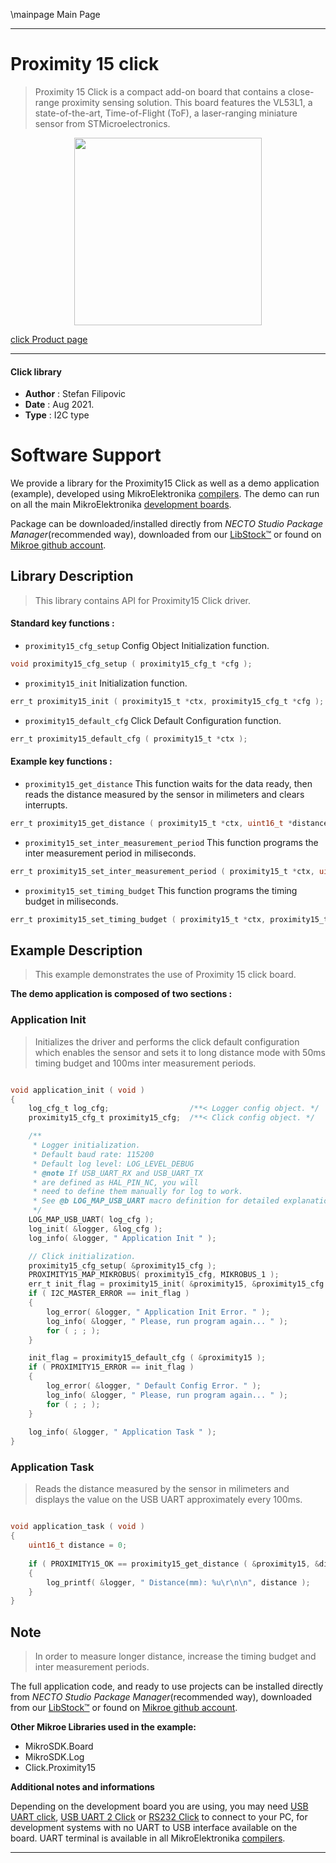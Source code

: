 \mainpage Main Page

---
# Proximity 15 click

> Proximity 15 Click is a compact add-on board that contains a close-range proximity sensing solution. This board features the VL53L1, a state-of-the-art, Time-of-Flight (ToF), a laser-ranging miniature sensor from STMicroelectronics.

<p align="center">
  <img src="https://download.mikroe.com/images/click_for_ide/proximity15_click.png" height=300px>
</p>

[click Product page](https://www.mikroe.com/proximity-15-click)

---


#### Click library

- **Author**        : Stefan Filipovic
- **Date**          : Aug 2021.
- **Type**          : I2C type


# Software Support

We provide a library for the Proximity15 Click
as well as a demo application (example), developed using MikroElektronika
[compilers](https://www.mikroe.com/necto-studio).
The demo can run on all the main MikroElektronika [development boards](https://www.mikroe.com/development-boards).

Package can be downloaded/installed directly from *NECTO Studio Package Manager*(recommended way), downloaded from our [LibStock&trade;](https://libstock.mikroe.com) or found on [Mikroe github account](https://github.com/MikroElektronika/mikrosdk_click_v2/tree/master/clicks).

## Library Description

> This library contains API for Proximity15 Click driver.

#### Standard key functions :

- `proximity15_cfg_setup` Config Object Initialization function.
```c
void proximity15_cfg_setup ( proximity15_cfg_t *cfg );
```

- `proximity15_init` Initialization function.
```c
err_t proximity15_init ( proximity15_t *ctx, proximity15_cfg_t *cfg );
```

- `proximity15_default_cfg` Click Default Configuration function.
```c
err_t proximity15_default_cfg ( proximity15_t *ctx );
```

#### Example key functions :

- `proximity15_get_distance` This function waits for the data ready, then reads the distance measured by the sensor in milimeters and clears interrupts.
```c
err_t proximity15_get_distance ( proximity15_t *ctx, uint16_t *distance );
```

- `proximity15_set_inter_measurement_period` This function programs the inter measurement period in miliseconds.
```c
err_t proximity15_set_inter_measurement_period ( proximity15_t *ctx, uint16_t time_ms );
```

- `proximity15_set_timing_budget` This function programs the timing budget in miliseconds.
```c
err_t proximity15_set_timing_budget ( proximity15_t *ctx, proximity15_timing_budget_t time );
```

## Example Description

> This example demonstrates the use of Proximity 15 click board.

**The demo application is composed of two sections :**

### Application Init

> Initializes the driver and performs the click default configuration which 
enables the sensor and sets it to long distance mode with 50ms timing budget and 100ms inter measurement periods.

```c

void application_init ( void )
{
    log_cfg_t log_cfg;                  /**< Logger config object. */
    proximity15_cfg_t proximity15_cfg;  /**< Click config object. */

    /** 
     * Logger initialization.
     * Default baud rate: 115200
     * Default log level: LOG_LEVEL_DEBUG
     * @note If USB_UART_RX and USB_UART_TX 
     * are defined as HAL_PIN_NC, you will 
     * need to define them manually for log to work. 
     * See @b LOG_MAP_USB_UART macro definition for detailed explanation.
     */
    LOG_MAP_USB_UART( log_cfg );
    log_init( &logger, &log_cfg );
    log_info( &logger, " Application Init " );

    // Click initialization.
    proximity15_cfg_setup( &proximity15_cfg );
    PROXIMITY15_MAP_MIKROBUS( proximity15_cfg, MIKROBUS_1 );
    err_t init_flag = proximity15_init( &proximity15, &proximity15_cfg );
    if ( I2C_MASTER_ERROR == init_flag ) 
    {
        log_error( &logger, " Application Init Error. " );
        log_info( &logger, " Please, run program again... " );
        for ( ; ; );
    }

    init_flag = proximity15_default_cfg ( &proximity15 );
    if ( PROXIMITY15_ERROR == init_flag ) 
    {
        log_error( &logger, " Default Config Error. " );
        log_info( &logger, " Please, run program again... " );
        for ( ; ; );
    }
    
    log_info( &logger, " Application Task " );
}

```

### Application Task

> Reads the distance measured by the sensor in milimeters and displays the value on the USB UART approximately every 100ms.

```c

void application_task ( void )
{
    uint16_t distance = 0;
    
    if ( PROXIMITY15_OK == proximity15_get_distance ( &proximity15, &distance ) )
    {
        log_printf( &logger, " Distance(mm): %u\r\n\n", distance );
    }
}

```

## Note

> In order to measure longer distance, increase the timing budget and inter measurement periods.

The full application code, and ready to use projects can be installed directly from *NECTO Studio Package Manager*(recommended way), downloaded from our [LibStock&trade;](https://libstock.mikroe.com) or found on [Mikroe github account](https://github.com/MikroElektronika/mikrosdk_click_v2/tree/master/clicks).

**Other Mikroe Libraries used in the example:**

- MikroSDK.Board
- MikroSDK.Log
- Click.Proximity15

**Additional notes and informations**

Depending on the development board you are using, you may need
[USB UART click](https://www.mikroe.com/usb-uart-click),
[USB UART 2 Click](https://www.mikroe.com/usb-uart-2-click) or
[RS232 Click](https://www.mikroe.com/rs232-click) to connect to your PC, for
development systems with no UART to USB interface available on the board. UART
terminal is available in all MikroElektronika
[compilers](https://shop.mikroe.com/compilers).

---
